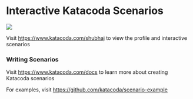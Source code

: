 # Interactive Katacoda Scenarios

[![](http://shields.katacoda.com/katacoda/shubhaj/count.svg)](https://www.katacoda.com/shubhaj "Get your profile on Katacoda.com")

Visit https://www.katacoda.com/shubhaj to view the profile and interactive scenarios

### Writing Scenarios
Visit https://www.katacoda.com/docs to learn more about creating Katacoda scenarios

For examples, visit https://github.com/katacoda/scenario-example
